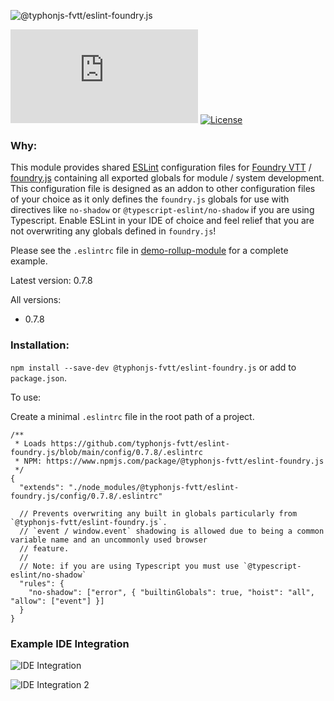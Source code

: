 ![@typhonjs-fvtt/eslint-foundry.js](https://i.imgur.com/nKl9maz.png)

[![NPM](https://img.shields.io/npm/v/@typhonjs-fvtt/eslint-foundry.js?style=plastic)](https://www.npmjs.com/package/@typhonjs-fvtt/eslint-foundry.js)
[![License](https://img.shields.io/badge/license-MIT-yellowgreen.svg?style=plastic)](https://github.com/typhonjs-fvtt/eslint-foundry.js/blob/main/LICENSE)

### Why:

This module provides shared [ESLint](http://eslint.org/) configuration files for [Foundry VTT](https://foundryvtt.com) / 
[foundry.js](https://foundryvtt.com/api/foundry.js.html) containing all exported globals for module / system 
development. This configuration file is designed as an addon to other configuration files of your choice as it 
only defines the `foundry.js` globals for use with directives like `no-shadow` or `@typescript-eslint/no-shadow` if you 
are using Typescript. Enable ESLint in your IDE of choice and feel relief that you are not overwriting any globals
defined in `foundry.js`! 

Please see the `.eslintrc` file in [demo-rollup-module](https://github.com/typhonjs-fvtt/demo-rollup-module/blob/main/.eslintrc) 
for a complete example. 

Latest version: 0.7.8

All versions: 
- 0.7.8

### Installation:

`npm install --save-dev @typhonjs-fvtt/eslint-foundry.js` or add to `package.json`.

To use:

Create a minimal `.eslintrc` file in the root path of a project.

```
/**
 * Loads https://github.com/typhonjs-fvtt/eslint-foundry.js/blob/main/config/0.7.8/.eslintrc
 * NPM: https://www.npmjs.com/package/@typhonjs-fvtt/eslint-foundry.js
 */
{
  "extends": "./node_modules/@typhonjs-fvtt/eslint-foundry.js/config/0.7.8/.eslintrc"

  // Prevents overwriting any built in globals particularly from `@typhonjs-fvtt/eslint-foundry.js`. 
  // `event / window.event` shadowing is allowed due to being a common variable name and an uncommonly used browser 
  // feature.
  //
  // Note: if you are using Typescript you must use `@typescript-eslint/no-shadow`
  "rules": {
    "no-shadow": ["error", { "builtinGlobals": true, "hoist": "all", "allow": ["event"] }]
  }
}
```

### Example IDE Integration

![IDE Integration](https://imgur.com/eFI3shs.png)

![IDE Integration 2](https://imgur.com/zEIn5JH.png)